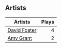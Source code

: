 ## Artists
Artists | Plays 
----- | -----: 
[David Foster](/artists/david-foster-58573) | 4
[Amy Grant](/artists/amy-grant-3053) | 2

